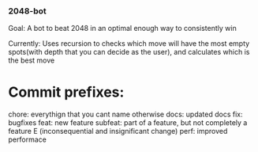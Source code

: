 ### 2048-bot
Goal: A bot to beat 2048 in an optimal enough way to consistently win

Currently: Uses recursion to checks which move will have the most empty spots(with depth that you can decide as the user), and calculates which is the best move

# Commit prefixes:

chore: everythign that you cant name otherwise
docs: updated docs
fix: bugfixes
feat: new feature
subfeat: part of a feature, but not completely a feature
E (inconsequential and insignificant change)
perf: improved performace
